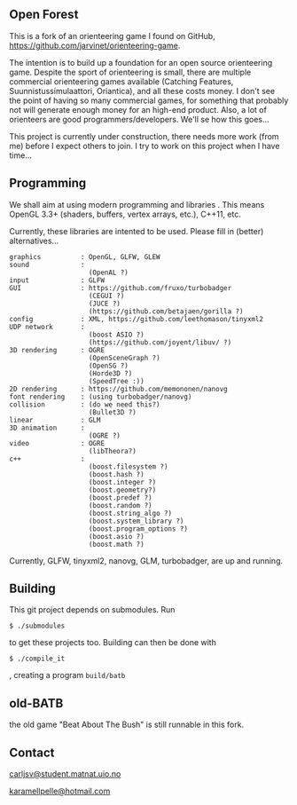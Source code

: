 Open Forest
--------------------

This is a fork of an orienteering game I found on GitHub, https://github.com/jarvinet/orienteering-game.

The intention is to build up a foundation for an open source orienteering game. Despite the sport of 
orienteering is small, there are multiple commercial orienteering games available (Catching Features, 
Suunnistussimulaattori, Oriantica), and all these costs money. I don't see the point of having so many
commercial games, for something that probably not will generate enough money for an high-end product.
Also, a lot of orienteers are good programmers/developers. We'll se how this goes...

This project is currently under construction, there needs more work (from me) before I expect others
to join. I try to work on this project when I have time...


Programming
--------------------

We shall aim at using modern programming and libraries . This means OpenGL 3.3+ (shaders, buffers, 
vertex arrays, etc.), C++11, etc.

Currently, these libraries are intented to be used. Please fill in (better) alternatives...

    graphics          : OpenGL, GLFW, GLEW
    sound             : 
                        (OpenAL ?)
    input             : GLFW
    GUI               : https://github.com/fruxo/turbobadger          
                        (CEGUI ?)
                        (JUCE ?)
                        (https://github.com/betajaen/gorilla ?)
    config            : XML, https://github.com/leethomason/tinyxml2
    UDP network       :                                               
                        (boost ASIO ?)
                        (https://github.com/joyent/libuv/ ?)
    3D rendering      : OGRE                                          
                        (OpenSceneGraph ?)
                        (OpenSG ?)
                        (Horde3D ?)
                        (SpeedTree :))
    2D rendering      : https://github.com/memononen/nanovg
    font rendering    : (using turbobadger/nanovg) 
    collision         : (do we need this?)
                        (Bullet3D ?)
    linear            : GLM
    3D animation      : 
                        (OGRE ?)
    video             : OGRE
                        (libTheora?)
    c++               :                                               
                        (boost.filesystem ?)
                        (boost.hash ?)
                        (boost.integer ?)
                        (boost.geometry?)
                        (boost.predef ?)
                        (boost.random ?)
                        (boost.string_algo ?)
                        (boost.system_library ?)
                        (boost.program_options ?)
                        (boost.asio ?)
                        (boost.math ?)


Currently, GLFW, tinyxml2, nanovg, GLM, turbobadger, are up and running. 


Building
--------------------

This git project depends on submodules. Run

    $ ./submodules

to get these projects too. Building can then be done with

    $ ./compile_it

, creating a program `build/batb` 



old-BATB
---------------------
the old game "Beat About The Bush" is still runnable in this fork.


Contact
----------------
<carljsv@student.matnat.uio.no>

<karamellpelle@hotmail.com>
